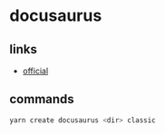 # docusaurus
## links
- [official](https://docusaurus.io/docs)

## commands
~~~bash
yarn create docusaurus <dir> classic
~~~